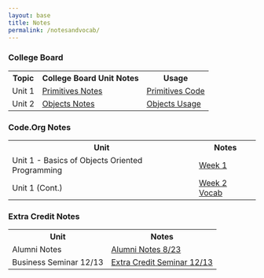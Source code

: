 ```yaml
---
layout: base
title: Notes
permalink: /notesandvocab/
---
```


### College Board 

<table>
  <tr>
    <th>Topic</th>
    <th>College Board Unit Notes</th>
    <th>Usage</th>

  </tr>
  <tr>
    <td>Unit 1</td>
      <td><a href="https://saumyapalk23.github.io/saumyafastpages/jupyter/2022/08/28/primitives.html">Primitives Notes</a></td>
      <td><a href="https://saumyapalk23.github.io/saumyafastpages/jupyter/2022/08/28/primitives.html">Primitives Code</a></td>
   
  </tr>
  <tr>
    <td>Unit 2</td>
      <td><a href="https://saumyapalk23.github.io/saumyafastpages/jupyter/2022/09/05/documentanalysis.html">Objects Notes</a></td>
      <td><a href="">Objects Usage</a></td>
  </tr>
</table>


### Code.Org Notes

<table>
  <tr>
    <th>Unit</th>
    <th>Notes</th>
  </tr>
  <tr>
      <td>Unit 1 - Basics of Objects Oriented Programming </td>
      <td><a href="https://saumyapalk23.github.io/saumyafastpages/markdown/2022/08/28/blogbash.html">Week 1</a></td>    
  </tr>
        <td>Unit 1 (Cont.) </td>
        <td><a href="https://saumyapalk23.github.io/saumyafastpages/markdown/2022/08/28/blogbash.html">Week 2 Vocab</a></td>
</table>

### Extra Credit Notes

<table>
  <tr>
    <th>Unit</th>
    <th>Notes</th>
  </tr>
  <tr>
      <td>Alumni Notes</td>
      <td><a href="https://saumyapalk23.github.io/saumyafastpages/markdown/2022/08/29/extracred.html">Alumni Notes 8/23</a></td>    
  </tr>
        <td>Business Seminar 12/13</td>
        <td><a href="https://saumyapalk23.github.io/saumyafastpages/markdown/2022/12/13/extracred2.html">Extra Credit Seminar 12/13</a></td>
</table>

